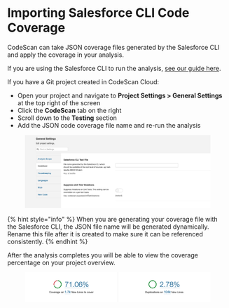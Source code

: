 # Importing Salesforce CLI Code Coverage

CodeScan can take JSON coverage files generated by the Salesforce CLI and apply the coverage in your analysis.

If you are using the Salesforce CLI to run the analysis, [see our guide here](../codescan-integration/codescan-sfdx-plugin/importing-code-coverage-from-sfdx-projects.md).&#x20;

If you have a Git project created in CodeScan Cloud:

* Open your project and navigate to **Project Settings > General Settings** at the top right of the screen
* Click the **CodeScan** tab on the right
* Scroll down to the **Testing** section
* Add the JSON code coverage file name and re-run the analysis

<figure><img src="../../../.gitbook/assets/image (3) (1) (1) (1) (1) (1) (1) (1) (1) (1).png" alt=""><figcaption></figcaption></figure>

{% hint style="info" %}
When you are generating your coverage file with the Salesforce CLI, the JSON file name will be generated dynamically.  Rename this file after it is created to make sure it can be referenced consistently.
{% endhint %}

After the analysis completes you will be able to view the coverage percentage on your project overview.

<figure><img src="../../../.gitbook/assets/image (1491).png" alt=""><figcaption></figcaption></figure>

